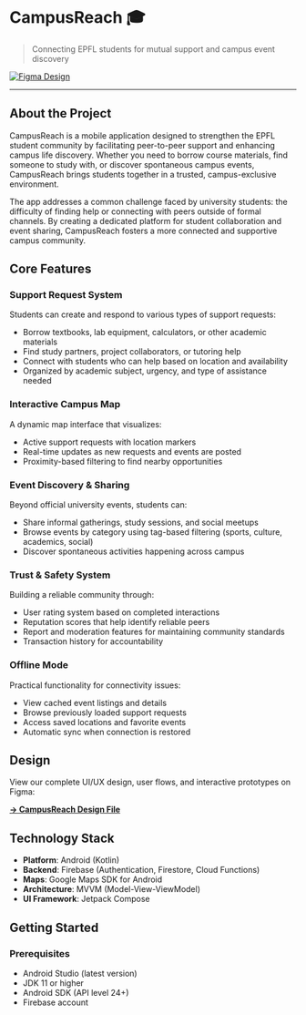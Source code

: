 # CampusReach 🎓

> Connecting EPFL students for mutual support and campus event discovery

[![Figma Design](https://img.shields.io/badge/Figma-Design-purple?logo=figma)](https://www.figma.com/design/yc3KeqSlTPlHXqwDUrHBgG/CampusReach?m=auto&t=KTpDechYdmQCsms0-6)

---

## About the Project

CampusReach is a mobile application designed to strengthen the EPFL student community by facilitating peer-to-peer support and enhancing campus life discovery. Whether you need to borrow course materials, find someone to study with, or discover spontaneous campus events, CampusReach brings students together in a trusted, campus-exclusive environment.

The app addresses a common challenge faced by university students: the difficulty of finding help or connecting with peers outside of formal channels. By creating a dedicated platform for student collaboration and event sharing, CampusReach fosters a more connected and supportive campus community.

## Core Features

###  Support Request System
Students can create and respond to various types of support requests:
- Borrow textbooks, lab equipment, calculators, or other academic materials
- Find study partners, project collaborators, or tutoring help
- Connect with students who can help based on location and availability
- Organized by academic subject, urgency, and type of assistance needed

### Interactive Campus Map
A dynamic map interface that visualizes:
- Active support requests with location markers
- Real-time updates as new requests and events are posted
- Proximity-based filtering to find nearby opportunities

###  Event Discovery & Sharing
Beyond official university events, students can:
- Share informal gatherings, study sessions, and social meetups
- Browse events by category using tag-based filtering (sports, culture, academics, social)
- Discover spontaneous activities happening across campus

###  Trust & Safety System
Building a reliable community through:
- User rating system based on completed interactions
- Reputation scores that help identify reliable peers
- Report and moderation features for maintaining community standards
- Transaction history for accountability

###  Offline Mode
Practical functionality for connectivity issues:
- View cached event listings and details
- Browse previously loaded support requests
- Access saved locations and favorite events
- Automatic sync when connection is restored

## Design

View our complete UI/UX design, user flows, and interactive prototypes on Figma:

**[→ CampusReach Design File](https://www.figma.com/design/yc3KeqSlTPlHXqwDUrHBgG/CampusReach?m=auto&t=KTpDechYdmQCsms0-6)**


## Technology Stack

- **Platform**: Android (Kotlin)
- **Backend**: Firebase (Authentication, Firestore, Cloud Functions)
- **Maps**: Google Maps SDK for Android
- **Architecture**: MVVM (Model-View-ViewModel)
- **UI Framework**: Jetpack Compose

## Getting Started

### Prerequisites
- Android Studio (latest version)
- JDK 11 or higher
- Android SDK (API level 24+)
- Firebase account
